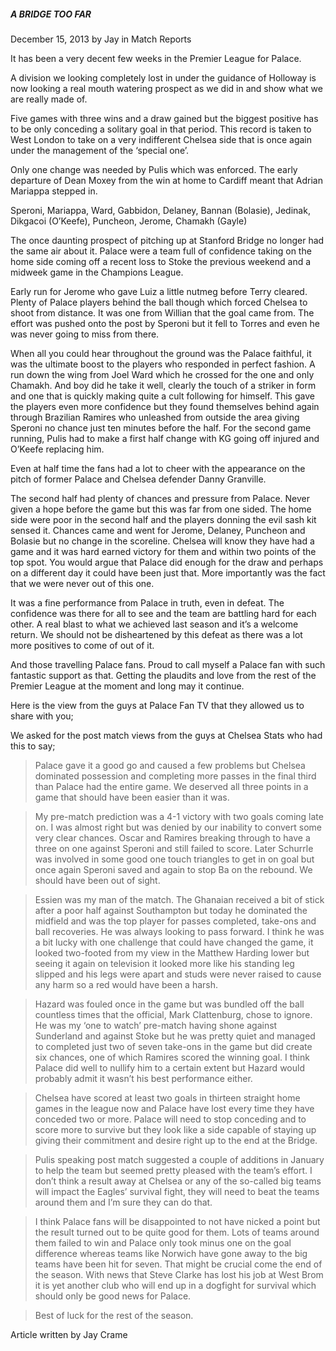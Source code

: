 ##### A BRIDGE TOO FAR
December 15, 2013
by Jay
in Match Reports


It has been a very decent few weeks in the Premier League for Palace.

A division we looking completely lost in under the guidance of Holloway is now looking a real mouth watering prospect as we did in and show what we are really made of.

Five games with three wins and a draw gained but the biggest positive has to be only conceding a solitary goal in that period. This record is taken to West London to take on a very indifferent Chelsea side that is once again under the management of the ‘special one’.

Only one change was needed by Pulis which was enforced. The early departure of Dean Moxey from the win at home to Cardiff meant that Adrian Mariappa stepped in.

Speroni, Mariappa, Ward, Gabbidon, Delaney, Bannan (Bolasie), Jedinak, Dikgacoi (O’Keefe), Puncheon, Jerome, Chamakh (Gayle)

The once daunting prospect of pitching up at Stanford Bridge no longer had the same air about it. Palace were a team full of confidence taking on the home side coming off a recent loss to Stoke the previous weekend and a midweek game in the Champions League.

Early run for Jerome who gave Luiz a little nutmeg before Terry cleared. Plenty of Palace players behind the ball though which forced Chelsea to shoot from distance. It was one from Willian that the goal came from. The effort was pushed onto the post by Speroni but it fell to Torres and even he was never going to miss from there.

When all you could hear throughout the ground was the Palace faithful, it was the ultimate boost to the players who responded in perfect fashion. A run down the wing from Joel Ward which he crossed for the one and only Chamakh. And boy did he take it well, clearly the touch of a striker in form and one that is quickly making quite a cult following for himself. This gave the players even more confidence but they found themselves behind again through Brazilian Ramires who unleashed from outside the area giving Speroni no chance just ten minutes before the half. For the second game running, Pulis had to make a first half change with KG going off injured and O’Keefe replacing him.  

Even at half time the fans had a lot to cheer with the appearance on the pitch of former Palace and Chelsea defender Danny Granville.

The second half had plenty of chances and pressure from Palace. Never given a hope before the game but this was far from one sided. The home side were poor in the second half and the players donning the evil sash kit sensed it. Chances came and went for Jerome, Delaney, Puncheon and Bolasie but no change in the scoreline. Chelsea will know they have had a game and it was hard earned victory for them and within two points of the top spot. You would argue that Palace did enough for the draw and perhaps on a different day it could have been just that. More importantly was the fact that we were never out of this one.

It was a fine performance from Palace in truth, even in defeat. The confidence was there for all to see and the team are battling hard for each other. A real blast to what we achieved last season and it’s a welcome return. We should not be disheartened by this defeat as there was a lot more positives to come of out of it.

And those travelling Palace fans. Proud to call myself a Palace fan with such fantastic support as that. Getting the plaudits and love from the rest of the Premier League at the moment and long may it continue.

Here is the view from the guys at Palace Fan TV that they allowed us to share with you;

We asked for the post match views from the guys at Chelsea Stats who had this to say;

> Palace gave it a good go and caused a few problems but Chelsea dominated possession and completing more passes in the final third than Palace had the entire game. We deserved all three points in a game that should have been easier than it was.  

> My pre-match prediction was a 4-1 victory with two goals coming late on. I was almost right but was denied by our inability to convert some very clear chances. Oscar and Ramires breaking through to have a three on one against Speroni and still failed to score. Later Schurrle was involved in some good one touch triangles to get in on goal but once again Speroni saved and again to stop Ba on the rebound. We should have been out of sight.
 
> Essien was my man of the match. The Ghanaian received a bit of stick after a poor half against Southampton but today he dominated the midfield and was the top player for passes completed, take-ons and ball recoveries. He was always looking to pass forward. I think he was a bit lucky with one challenge that could have changed the game, it looked two-footed from my view in the Matthew Harding lower but seeing it again on television it looked more like his standing leg slipped and his legs were apart and studs were never raised to cause any harm so a red would have been a harsh.
 
> Hazard was fouled once in the game but was bundled off the ball countless times that the official, Mark Clattenburg, chose to ignore. He was my ‘one to watch’ pre-match having shone against Sunderland and against Stoke but he was pretty quiet and managed to completed just two of seven take-ons in the game but did create six chances, one of which Ramires scored the winning goal. I think Palace did well to nullify him to a certain extent but Hazard would probably admit it wasn’t his best performance either.
 
> Chelsea have scored at least two goals in thirteen straight home games in the league now and Palace have lost every time they have conceded two or more. Palace will need to stop conceding and to score more to survive but they look like a side capable of staying up giving their commitment and desire right up to the end at the Bridge.
 
> Pulis speaking post match suggested a couple of additions in January to help the team but seemed pretty pleased with the team’s effort. I don’t think a result away at Chelsea or any of the so-called big teams will impact the Eagles’ survival fight, they will need to beat the teams around them and I’m sure they can do that.
 
> I think Palace fans will be disappointed to not have nicked a point but the result turned out to be quite good for them. Lots of teams around them failed to win and Palace only took minus one on the goal difference whereas teams like Norwich have gone away to the big teams have been hit for seven. That might be crucial come the end of the season. With news that Steve Clarke has lost his job at West Brom it is yet another club who will end up in a dogfight for survival which should only be good news for Palace.
 
> Best of luck for the rest of the season.
 

Article written by Jay Crame
